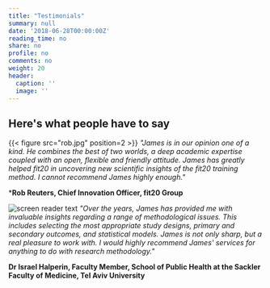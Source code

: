 ```yaml
---
title: "Testimonials"
summary: null
date: '2018-06-28T00:00:00Z'
reading_time: no
share: no
profile: no
comments: no
weight: 20
header:
  caption: ''
  image: ''
---
```


## Here's what people have to say

{{< figure src="rob.jpg" position=2 >}} *"James is in our opinion one of a kind. He combines the best of two worlds, a deep academic expertise coupled with an open, flexible and friendly attitude. James has greatly helped fit20 in uncovering new scientific insights of the fit20 training method. I cannot recommend James highly enough."*


***Rob Reuters, Chief Innovation Officer, fit20 Group**

![screen reader text](israel.jpg) *"Over the years, James has provided me with invaluable insights regarding a range of methodological issues. This includes selecting the most appropriate study designs, primary and secondary outcomes, and statistical models. James is not only sharp, but a real pleasure to work with. I would highly recommend James' services for anything to do with research methodology."*

**Dr Israel Halperin, Faculty Member, School of Public Health at the Sackler Faculty of Medicine, Tel Aviv University**

